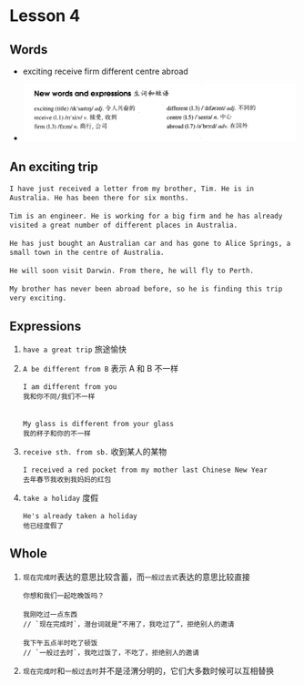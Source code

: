 # Lesson 4

## Words

- exciting receive firm different centre abroad

- ![Words](../../../Images/Part2/words-4.png)

## An exciting trip

```
I have just received a letter from my brother, Tim. He is in Australia. He has been there for six months.

Tim is an engineer. He is working for a big firm and he has already visited a great number of different places in Australia.

He has just bought an Australian car and has gone to Alice Springs, a small town in the centre of Australia.

He will soon visit Darwin. From there, he will fly to Perth.

My brother has never been abroad before, so he is finding this trip very exciting.
```

## Expressions

1. `have a great trip` 旅途愉快

2. `A be different from B` 表示 A 和 B 不一样

   ```
   I am different from you
   我和你不同/我们不一样


   My glass is different from your glass
   我的杯子和你的不一样
   ```

3. `receive sth. from sb.` 收到某人的某物

   ```
   I received a red pocket from my mother last Chinese New Year
   去年春节我收到我妈妈的红包
   ```

4. `take a holiday` 度假

   ```
   He's already taken a holiday
   他已经度假了
   ```

## Whole

1. `现在完成时`表达的意思比较含蓄，而`一般过去式`表达的意思比较直接

   ```
   你想和我们一起吃晚饭吗？

   我刚吃过一点东西
   // `现在完成时`，潜台词就是“不用了，我吃过了”，拒绝别人的邀请

   我下午五点半时吃了顿饭
   // `一般过去时`，我吃过饭了，不吃了，拒绝别人的邀请
   ```

2. `现在完成时`和`一般过去时`并不是泾渭分明的，它们大多数时候可以互相替换
